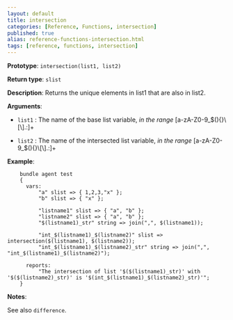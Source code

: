 ```yaml
---
layout: default
title: intersection
categories: [Reference, Functions, intersection]
published: true
alias: reference-functions-intersection.html
tags: [reference, functions, intersection]
---
```


**Prototype**: `intersection(list1, list2)`

**Return type**: `slist`

**Description**: Returns the unique elements in list1 that are also in list2.

**Arguments**:

* `list1` : The name of the base list variable, *in the range*
[a-zA-Z0-9\_\$(){}\\[\\].:]+

* `list2` : The name of the intersected list variable, *in the range*
[a-zA-Z0-9\_\$(){}\\[\\].:]+

**Example**:

```cf3
    bundle agent test
    {
      vars:
          "a" slist => { 1,2,3,"x" };
          "b" slist => { "x" };

          "listname1" slist => { "a", "b" };
          "listname2" slist => { "a", "b" };
          "$(listname1)_str" string => join(",", $(listname1));

          "int_$(listname1)_$(listname2)" slist => intersection($(listname1), $(listname2));
          "int_$(listname1)_$(listname2)_str" string => join(",", "int_$(listname1)_$(listname2)");

      reports:
          "The intersection of list '$($(listname1)_str)' with '$($(listname2)_str)' is '$(int_$(listname1)_$(listname2)_str)'";
    }
```

**Notes**:  

See also `difference`.
